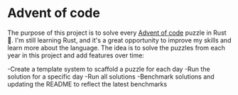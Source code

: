 # Advent of code

The purpose of this project is to solve every [Advent of code](https://adventofcode.com/) puzzle in Rust 🦀.
I'm still learning Rust, and it's a great opportunity to improve my skills and learn more about the language.
The idea is to solve the puzzles from each year in this project and add features over time:

-Create a template system to scaffold a puzzle for each day
-Run the solution for a specific day
-Run all solutions
-Benchmark solutions and updating the README to reflect the latest benchmarks
